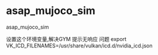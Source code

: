 # asap_mujoco_sim
asap_mujoco_sim

设置这个环境变量,解决GYM 提示无响应 问题
export VK_ICD_FILENAMES=/usr/share/vulkan/icd.d/nvidia_icd.json


